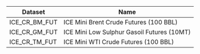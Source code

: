|**Dataset**|**Name**|
|-|-|
|ICE_CR_BM_FUT|ICE Mini Brent Crude Futures (100 BBL)|
|ICE_CR_GM_FUT|ICE Mini Low Sulphur Gasoil Futures (10MT)|
|ICE_CR_TM_FUT|ICE Mini WTI Crude Futures (100 BBL)|